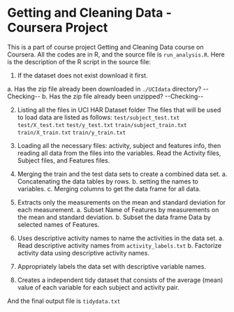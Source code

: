 # Getting and Cleaning Data - Coursera Project

This is a part of course project Getting and Cleaning Data course on Coursera. All the codes are in R, and the source file is `run_analysis.R`. Here is the description of the R script in the source file:

1. If the dataset does not exist download it first.

a. Has the zip file already been downloaded in `./UCIdata` directory? --Checking--
b. Has the zip file already been unzipped? --Checking--

2. Listing all the files in UCI HAR Dataset folder The files that will be used to load data are listed as follows: `test/subject_test.txt`
`test/X_test.txt`
`test/y_test.txt`
`train/subject_train.txt`
`train/X_train.txt`
`train/y_train.txt`

3. Loading all the necessary files: activity, subject and features info, then reading all data from the files into the variables. Read the Activity files, Subject files, and Features files.

4. Merging the train and the test data sets to create a combined data set.
        a. Concatenating the data tables by rows.
        b. setting the names to variables.
        c. Merging columns to get the data frame for all data.

5. Extracts only the measurements on the mean and standard deviation for each measurement.
        a. Subset Name of Features by measurements on the mean and standard deviation.
        b. Subset the data frame Data by selected names of Features.

6. Uses descriptive activity names to name the activities in the data set.
        a. Read descriptive activity names from `activity_labels.txt`
        b. Factorize activity data using descriptive activity names.

7. Appropriately labels the data set with descriptive variable names.

8. Creates a independent tidy dataset that consists of the average (mean) value of each variable for each subject and activity pair.

And the final output file is `tidydata.txt`